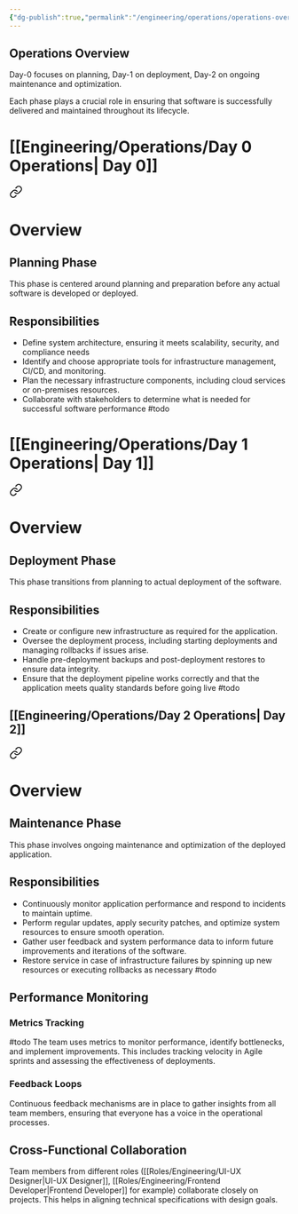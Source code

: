 ```yaml
---
{"dg-publish":true,"permalink":"/engineering/operations/operations-overview/","updated":"2024-10-12T19:36:39.935+06:00"}
---
```


## Operations Overview

Day-0 focuses on planning,
Day-1 on deployment,
Day-2 on ongoing maintenance and optimization.

Each phase plays a crucial role in ensuring that software is successfully delivered and maintained throughout its lifecycle.


# [[Engineering/Operations/Day 0 Operations\| Day 0]]

<div class="transclusion internal-embed is-loaded"><a class="markdown-embed-link" href="/engineering/operations/day-0-operations/#overview" aria-label="Open link"><svg xmlns="http://www.w3.org/2000/svg" width="24" height="24" viewBox="0 0 24 24" fill="none" stroke="currentColor" stroke-width="2" stroke-linecap="round" stroke-linejoin="round" class="svg-icon lucide-link"><path d="M10 13a5 5 0 0 0 7.54.54l3-3a5 5 0 0 0-7.07-7.07l-1.72 1.71"></path><path d="M14 11a5 5 0 0 0-7.54-.54l-3 3a5 5 0 0 0 7.07 7.07l1.71-1.71"></path></svg></a><div class="markdown-embed">



# Overview
## Planning Phase
This phase is centered around planning and preparation before any actual software is developed or deployed.
## Responsibilities
- Define system architecture, ensuring it meets scalability, security, and compliance needs
- Identify and choose appropriate tools for infrastructure management, CI/CD, and monitoring.
- Plan the necessary infrastructure components, including cloud services or on-premises resources.
- Collaborate with stakeholders to determine what is needed for successful software performance
#todo

</div></div>


# [[Engineering/Operations/Day 1 Operations\| Day 1]]

<div class="transclusion internal-embed is-loaded"><a class="markdown-embed-link" href="/engineering/operations/day-1-operations/#overview" aria-label="Open link"><svg xmlns="http://www.w3.org/2000/svg" width="24" height="24" viewBox="0 0 24 24" fill="none" stroke="currentColor" stroke-width="2" stroke-linecap="round" stroke-linejoin="round" class="svg-icon lucide-link"><path d="M10 13a5 5 0 0 0 7.54.54l3-3a5 5 0 0 0-7.07-7.07l-1.72 1.71"></path><path d="M14 11a5 5 0 0 0-7.54-.54l-3 3a5 5 0 0 0 7.07 7.07l1.71-1.71"></path></svg></a><div class="markdown-embed">



# Overview
## Deployment Phase
This phase transitions from planning to actual deployment of the software.
## Responsibilities
  - Create or configure new infrastructure as required for the application.
  - Oversee the deployment process, including starting deployments and managing rollbacks if issues arise.
  - Handle pre-deployment backups and post-deployment restores to ensure data integrity.
  - Ensure that the deployment pipeline works correctly and that the application meets quality standards before going live
#todo

</div></div>


## [[Engineering/Operations/Day 2 Operations\| Day 2]]

<div class="transclusion internal-embed is-loaded"><a class="markdown-embed-link" href="/engineering/operations/day-2-operations/#overview" aria-label="Open link"><svg xmlns="http://www.w3.org/2000/svg" width="24" height="24" viewBox="0 0 24 24" fill="none" stroke="currentColor" stroke-width="2" stroke-linecap="round" stroke-linejoin="round" class="svg-icon lucide-link"><path d="M10 13a5 5 0 0 0 7.54.54l3-3a5 5 0 0 0-7.07-7.07l-1.72 1.71"></path><path d="M14 11a5 5 0 0 0-7.54-.54l-3 3a5 5 0 0 0 7.07 7.07l1.71-1.71"></path></svg></a><div class="markdown-embed">



# Overview
## Maintenance Phase
This phase involves ongoing maintenance and optimization of the deployed application.
## Responsibilities
  - Continuously monitor application performance and respond to incidents to maintain uptime.
  - Perform regular updates, apply security patches, and optimize system resources to ensure smooth operation.
- Gather user feedback and system performance data to inform future improvements and iterations of the software.
- Restore service in case of infrastructure failures by spinning up new resources or executing rollbacks as necessary
  #todo

</div></div>




## Performance Monitoring
### Metrics Tracking
#todo
The team uses metrics to monitor performance, identify bottlenecks, and implement improvements. This includes tracking velocity in Agile sprints and assessing the effectiveness of deployments.
### Feedback Loops
Continuous feedback mechanisms are in place to gather insights from all team members, ensuring that everyone has a voice in the operational processes.

## Cross-Functional Collaboration
Team members from different roles ([[Roles/Engineering/UI-UX Designer\|UI-UX Designer]], [[Roles/Engineering/Frontend Developer\|Frontend Developer]] for example) collaborate closely on projects. This helps in aligning technical specifications with design goals.